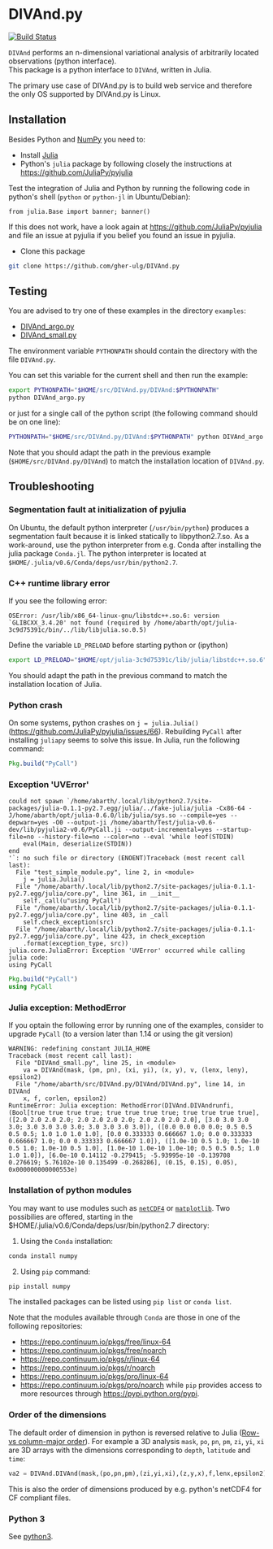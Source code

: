 # DIVAnd.py

[![Build Status](https://travis-ci.org/gher-ulg/DIVAnd.py.svg?branch=master)](https://travis-ci.org/gher-ulg/DIVAnd.py)

`DIVAnd` performs an n-dimensional variational analysis of arbitrarily located observations (python interface).<br>
This package is a python interface to `DIVAnd`, written in Julia.

The primary use case of DIVAnd.py is to build web service and therefore the only OS supported by DIVAnd.py is Linux.

## Installation

Besides Python and [NumPy](http://www.numpy.org/) you need to:

* Install [Julia](http://julialang.org/downloads/)
* Python's `julia` package by following closely the instructions at https://github.com/JuliaPy/pyjulia


Test the integration of Julia and Python by running the following code in python's shell (`python` or `python-jl` in Ubuntu/Debian):

```
from julia.Base import banner; banner()
```

If this does not work, have a look again at https://github.com/JuliaPy/pyjulia and file an issue at pyjulia if you belief you found an issue in pyjulia.

* Clone this package

```bash
git clone https://github.com/gher-ulg/DIVAnd.py
```

## Testing

You are advised to try one of these examples in the directory `examples`:

* [DIVAnd_argo.py](https://github.com/gher-ulg/DIVAnd.py/blob/master/examples/DIVAnd_argo.py)
* [DIVAnd_small.py](https://github.com/gher-ulg/DIVAnd.py/blob/master/examples/DIVAnd_small.py)

The environment variable `PYTHONPATH` should contain the directory with the file `DIVAnd.py`.

You can set this variable for the current shell and then run the example:

```bash
export PYTHONPATH="$HOME/src/DIVAnd.py/DIVAnd:$PYTHONPATH"
python DIVAnd_argo.py
```

or just for a single call of the python script (the following command should be on one line):

```bash
PYTHONPATH="$HOME/src/DIVAnd.py/DIVAnd:$PYTHONPATH" python DIVAnd_argo.py
```

Note that you should adapt the path in the previous example (`$HOME/src/DIVAnd.py/DIVAnd`) to match the installation location of `DIVAnd.py`.


## Troubleshooting

### Segmentation fault at initialization of pyjulia

On Ubuntu, the default python interpreter (`/usr/bin/python`) produces a segmentation fault because it is linked statically to libpython2.7.so. As a work-around, use the python interpreter from e.g. Conda after installing the julia package `Conda.jl`. The python interpreter is located at `$HOME/.julia/v0.6/Conda/deps/usr/bin/python2.7`.

### C++ runtime library error

If you see the following error:

```
OSError: /usr/lib/x86_64-linux-gnu/libstdc++.so.6: version `GLIBCXX_3.4.20' not found (required by /home/abarth/opt/julia-3c9d75391c/bin/../lib/libjulia.so.0.5)
```

Define the variable `LD_PRELOAD` before starting python or (ipython)

```bash
export LD_PRELOAD="$HOME/opt/julia-3c9d75391c/lib/julia/libstdc++.so.6"
```

You should adapt the path in the previous command to match the installation location of Julia.

### Python crash

On some systems, python crashes on `j = julia.Julia()` (https://github.com/JuliaPy/pyjulia/issues/66). Rebuilding `PyCall` after installing `juliapy` seems to solve this issue. In Julia, run the following command:

```julia
Pkg.build("PyCall")
```

### Exception 'UVError'

```
could not spawn `/home/abarth/.local/lib/python2.7/site-packages/julia-0.1.1-py2.7.egg/julia/../fake-julia/julia -Cx86-64 -J/home/abarth/opt/julia-0.6.0/lib/julia/sys.so --compile=yes --depwarn=yes -O0 --output-ji /home/abarth/Test/julia-v0.6-dev/lib/pyjulia2-v0.6/PyCall.ji --output-incremental=yes --startup-file=no --history-file=no --color=no --eval 'while !eof(STDIN)
    eval(Main, deserialize(STDIN))
end
'`: no such file or directory (ENOENT)Traceback (most recent call last):
  File "test_simple_module.py", line 2, in <module>
    j = julia.Julia()
  File "/home/abarth/.local/lib/python2.7/site-packages/julia-0.1.1-py2.7.egg/julia/core.py", line 361, in __init__
    self._call(u"using PyCall")
  File "/home/abarth/.local/lib/python2.7/site-packages/julia-0.1.1-py2.7.egg/julia/core.py", line 403, in _call
    self.check_exception(src)
  File "/home/abarth/.local/lib/python2.7/site-packages/julia-0.1.1-py2.7.egg/julia/core.py", line 423, in check_exception
    .format(exception_type, src))
julia.core.JuliaError: Exception 'UVError' occurred while calling julia code:
using PyCall
```

```julia
Pkg.build("PyCall")
using PyCall
```

### Julia exception: MethodError

If you optain the following error by running one of the examples, consider to upgrade `PyCall` (to a version later than 1.14 or using the git version)

```
WARNING: redefining constant JULIA_HOME
Traceback (most recent call last):
  File "DIVAnd_small.py", line 25, in <module>
    va = DIVAnd(mask, (pm, pn), (xi, yi), (x, y), v, (lenx, leny), epsilon2)
  File "/home/abarth/src/DIVAnd.py/DIVAnd/DIVAnd.py", line 14, in DIVAnd
    x, f, corlen, epsilon2)
RuntimeError: Julia exception: MethodError(DIVAnd.DIVAndrunfi, (Bool[true true true true; true true true true; true true true true], ([2.0 2.0 2.0 2.0; 2.0 2.0 2.0 2.0; 2.0 2.0 2.0 2.0], [3.0 3.0 3.0 3.0; 3.0 3.0 3.0 3.0; 3.0 3.0 3.0 3.0]), ([0.0 0.0 0.0 0.0; 0.5 0.5 0.5 0.5; 1.0 1.0 1.0 1.0], [0.0 0.333333 0.666667 1.0; 0.0 0.333333 0.666667 1.0; 0.0 0.333333 0.666667 1.0]), ([1.0e-10 0.5 1.0; 1.0e-10 0.5 1.0; 1.0e-10 0.5 1.0], [1.0e-10 1.0e-10 1.0e-10; 0.5 0.5 0.5; 1.0 1.0 1.0]), [6.0e-10 0.14112 -0.279415; -5.93995e-10 -0.139708 0.276619; 5.76102e-10 0.135499 -0.268286], (0.15, 0.15), 0.05), 0x000000000000553e)
```

### Installation of python modules

You may want to use modules such as [`netCDF4`](http://unidata.github.io/netcdf4-python/) or [`matplotlib`](http://matplotlib.org/). Two possibilies are offered, starting in the $HOME/.julia/v0.6/Conda/deps/usr/bin/python2.7 directory:
1. Using the `Conda` installation:
```bash
conda install numpy
```
2. Using `pip` command:
```bash
pip install numpy
```
The installed packages can be listed using `pip list` or `conda list`.

Note that the modules available through `Conda` are those in one of the following repositories:
- https://repo.continuum.io/pkgs/free/linux-64
- https://repo.continuum.io/pkgs/free/noarch
- https://repo.continuum.io/pkgs/r/linux-64
- https://repo.continuum.io/pkgs/r/noarch
- https://repo.continuum.io/pkgs/pro/linux-64
- https://repo.continuum.io/pkgs/pro/noarch
while `pip` provides access to more resources through https://pypi.python.org/pypi.

### Order of the dimensions

The default order of dimension in python is reversed relative to Julia ([Row- vs column-major order](https://en.wikipedia.org/wiki/Row-_and_column-major_order)). For example a 3D analysis `mask`, `po`, `pn`, `pm`, `zi`, `yi`, `xi` are 3D arrays with the dimensions corresponding to `depth`, `latitude` and `time`:

```python
va2 = DIVAnd.DIVAnd(mask,(po,pn,pm),(zi,yi,xi),(z,y,x),f,lenx,epsilon2)
```

This is also the order of dimensions produced by e.g. python's netCDF4 for CF compliant files.


### Python 3

See [python3](docs/python3.md).

<!--  LocalWords:  DIVAnd py variational PyCall pyjulia cd argo LD
 -->
<!--  LocalWords:  PYTHONPATH PRELOAD runtime
 -->
